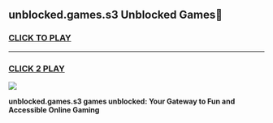 
## unblocked.games.s3 Unblocked Games👋
<h3>
<a href="https://news.freeplayer.one?title=unblocked.games.s3&ref=16F">CLICK TO PLAY</a></h3>
<hr>

<h3>
<a href="https://news.freeplayer.one?title=unblocked.games.s3&ref=16F">CLICK 2 PLAY</a>
  
</h3>

<a href="https://news.freeplayer.one?title=unblocked.games.s3&ref=16F/"><img src="https://clearcache.store/games.png"></a>


**unblocked.games.s3 games unblocked: Your Gateway to Fun and Accessible Online Gaming**
